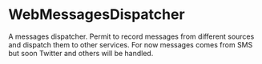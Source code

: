 # WebMessagesDispatcher
A messages dispatcher. Permit to record messages from different sources and dispatch them to other services. For now messages comes from SMS but soon Twitter and others will be handled.
